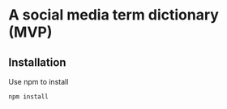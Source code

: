 # A social media term dictionary (MVP)

## Installation

Use npm to install
```bash
npm install
```

